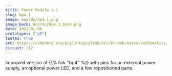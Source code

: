 ```yaml
---
title: Power Module 4.1
slug: bp4.1
image: boards/bp4.1.png
image_back: boards/bp4.1_back.png
date: 2022-01-06
prototypes: ["p9"]
tested: true
src: https://codeberg.org/psylink/psylink/src/branch/master/schematics/bp4.1.kicad_pcb
circuit: c12
---
```


Improved version of {{% link "bp4" %}} with pins for an external power supply,
an optional power LED, and a few repositioned parts.
